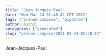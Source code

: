 ```yaml
---
title: "Jean-Jacques-Paul"
date: "Wed Mar 24 02:48:42 CET 2021"
tags: ["prenom-compose", "pipotron"]
author: m1ch3l
categories: ["generated"]
slug: "prenom-compose/2021-03-24-02:48:42"
---
```


Jean-Jacques-Paul

